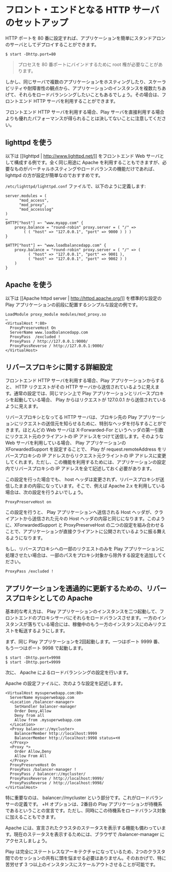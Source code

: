 <!-- translated -->
<!--
# Set-up a front-end HTTP server
-->
# フロント・エンドとなる HTTP サーバのセットアップ

<!--
You can easily deploy your application as a stand-alone server by setting the application HTTP port to 80:
-->
HTTP ポートを 80 番に設定すれば、アプリケーションを簡単にスタンドアロンのサーバとしてデプロイすることができます。


```
$ start -Dhttp.port=80
```

<!--
> Note that you probably need root permissions to bind a process on this port.
-->
> プロセスを 80 番ポートにバインドするために root 権が必要なことがあります。

<!--
But if you plan to host several applications in the same server or load balance several instances of your application for scalability or fault tolerance, you can use a front-end HTTP server.
-->
しかし、同じサーバで複数のアプリケーションをホスティングしたり、スケーラビリティや耐障害性の観点から、アプリケーションのインスタンスを複数たちあげて、それらをロードバランシングしたいこともあるでしょう。その場合は、フロントエンド HTTP サーバを利用することができます。

<!--
Note that using a front-end HTTP server will never give you better performance than using Play server directly.
-->
フロントエンド HTTP サーバを利用する場合、Play サーバを直接利用する場合よりも優れたパフォーマンスが得られることは決してないことに注意してください。

<!--
## Set-up with lighttpd
-->
## lighttpd を使う

<!--
This example shows you how to configure [[lighttpd | http://www.lighttpd.net/]] as a front-end web server. Note that you can do the same with Apache, but if you only need virtual hosting or load balancing, lighttpd is a very good choice and much easier to configure!
-->
以下は [[lighttpd | http://www.lighttpd.net/]] をフロントエンド Web サーバとして構成する例です。全く同じ用途に Apache を利用することもできますが、必要なものがバーチャルホスティングやロードバランスの機能だけであれば、 lighttpd の方が設定が簡単なのでおすすめです。

<!--
The `/etc/lighttpd/lighttpd.conf` file should define things like this:
-->
`/etc/lighttpd/lighttpd.conf` ファイルで、以下のように定義します:

```
server.modules = (
      "mod_access",
      "mod_proxy",
      "mod_accesslog" 
)
…
$HTTP["host"] =~ "www.myapp.com" {
    proxy.balance = "round-robin" proxy.server = ( "/" =>
        ( ( "host" => "127.0.0.1", "port" => 9000 ) ) )
}
 
$HTTP["host"] =~ "www.loadbalancedapp.com" {
    proxy.balance = "round-robin" proxy.server = ( "/" => ( 
          ( "host" => "127.0.0.1", "port" => 9001 ), 
          ( "host" => "127.0.0.1", "port" => 9002 ) ) 
    )
}
```

<!--
## Set-up with Apache
-->
## Apache を使う

<!--
The example below shows a simple set-up with [[Apache httpd server | http://httpd.apache.org/]] running in front of a standard Play configuration.
-->
以下は [[Apache httpd server | http://httpd.apache.org/]] を標準的な設定の Play アプリケーションの前段に配置するシンプルな設定の例です。

```
LoadModule proxy_module modules/mod_proxy.so
…
<VirtualHost *:80>
  ProxyPreserveHost On
  ServerName www.loadbalancedapp.com
  ProxyPass  /excluded !
  ProxyPass / http://127.0.0.1:9000/
  ProxyPassReverse / http://127.0.0.1:9000/
</VirtualHost>
```

<!--
## Advanced proxy settings
-->
## リバースプロキシに関する詳細設定

<!--
When using an HTTP frontal server, request addresses are seen as coming from the HTTP server. In a usual set-up, where you both have the Play app and the proxy running on the same machine, the Play app will see the requests coming from 127.0.0.1.
-->
フロントエンド HTTP サーバを利用する場合、Play アプリケーションからすると、 HTTP リクエストがその HTTP サーバから送信されているように見えます。通常の設定では、同じマシン上で Play アプリケーションとリバースプロキシを起動している場合、 Play からはリクエストが 127.0.0.1 から送信されているように見えます。

<!--
Proxy servers can add a specific header to the request to tell the proxied application where the request came from. Most web servers will add an X-Forwarded-For header with the remote client IP address as first argument. If you enable the forward support in the XForwardedSupport configuration, Play will change the request.remoteAddress from the proxy’s IP to the client’s IP. You have to list the IP addresses of your proxy servers for this to work.
-->
リバースプロキシとなってる HTTP サーバは、プロキシ先の Play アプリケーションにリクエストの送信元を知らせるために、特別なヘッダを付与することができます。ほとんどの Web サーバは X-Forwarded-For というヘッダの第一引数にリクエスト元のクライアントの IP アドレスをつけて送信します。そのような Web サーバを利用している場合、 Play アプリケーションの XForwardedSupport を設定することで、 Play が request.remoteAddress をリバースプロキシの IP アドレスからリクエスト元クライントの IP アドレスに変更してくれます。ただし、この機能を利用するためには、アプリケーションの設定内でリバースプロキシの IP アドレスを全て記述しておく必要があります。

<!--
However, the host header is untouched, it’ll remain issued by the proxy. If you use Apache 2.x, you can add a directive like:
-->
この設定を行った場合でも、 host ヘッダは変更されず、リバースプロキシが送信したままの内容になっています。そこで、例えば Apache 2.x を利用している場合は、次の設定を行うよいでしょう。

```
ProxyPreserveHost on
```

<!--
The host: header will be the original host request header issued by the client. By combining theses two techniques, your app will appear to be directly exposed.
-->
この設定を行うと、 Play アプリケーションへ送信される Host ヘッダが、クライアントから送信された元々の Host ヘッダの内容と同じになります。このように、XForwardedSupport と ProxyPreserveHost の二つの設定を組み合わせることで、アプリケーションが直接クライアントに公開されているように振る舞えるようになります。

<!--
If you don't want this play app to occupy the whole root, add an exclusion directive to the proxy config:
-->
もし、リバースプロキシへの一部のリクエストのみを Play アプリケーションに処理させたい場合は、一部のパスをプロキシ対象から除外する設定を追加してください。

```
ProxyPass /excluded !
```

<!--
## Apache as a front proxy to allow transparent upgrade of your application
-->
## アプリケーションを透過的に更新するための、リバースプロキシとしての Apache

<!--
The basic idea is to run two Play instances of your web application and let the front-end proxy load-balance them. In case one is not available, it will forward all the requests to the available one.
-->
基本的な考え方は、 Play アプリケーションのインスタンスを二つ起動して、フロントエンドのプロキシサーバにそれらをロードバランスさせます。一方のインスタンスが落ちている場合には、稼働中のもう一方のインスタンスにのみリクエストを転送するようにします。

<!--
Let’s start the same Play application two times: one on port 9999 and one on port 9998.
-->
まず、同じ Play アプリケーションを2回起動します。一つはポート 9999 番、もう一つはポート 9998 で起動します。

```
$ start -Dhttp.port=9998
$ start -Dhttp.port=9999
```

<!--
Now, let’s configure our Apache web server to have a load balancer.
-->
次に、 Apache によるロードバランシングの設定を行います。

<!--
In Apache, I have the following configuration:
-->
Apache の設定ファイルに、次のような設定を記述します。

```
<VirtualHost mysuperwebapp.com:80>
  ServerName mysuperwebapp.com
  <Location /balancer-manager>
    SetHandler balancer-manager
    Order Deny,Allow
    Deny from all
    Allow from .mysuperwebapp.com
  </Location>
  <Proxy balancer://mycluster>
    BalancerMember http://localhost:9999
    BalancerMember http://localhost:9998 status=+H
  </Proxy>
  <Proxy *>
    Order Allow,Deny
    Allow From All
  </Proxy>
  ProxyPreserveHost On
  ProxyPass /balancer-manager !
  ProxyPass / balancer://mycluster/
  ProxyPassReverse / http://localhost:9999/
  ProxyPassReverse / http://localhost:9998/
</VirtualHost>
```

<!--
The important part is balancer://mycluster. This declares a load balancer. The +H option means that the second Play application is on stand-by. But you can also instruct it to load-balance.
-->
特に重要なのは、 balancer://mycluster という部分です。これがロードバランサーの定義です。 +H オプションは、2番目の Play アプリケーションが待機系であるということの宣言です。ただし、同時にこの待機系をロードバランス対象に加えることもできます。

<!--
Apache also provides a way to view the status of your cluster. Simply point your browser to /balancer-manager to view the current status of your clusters.
-->
Apache には、宣言されたクラスタのステータスを表示する機能も備わっています。現在のステータスを表示するためには、ブラウザで /balancer-manager にアクセスしましょう。

<!--
Because Play is completely stateless you don’t have to manage sessions between the 2 clusters. You can actually easily scale to more than 2 Play instances.
-->
Play は完全にステートレスなアーキテクチャになっているため、2つのクラスタ間でのセッションの共有に頭を悩ませる必要はありません。そのおかげで、特に苦労せず 3 つ以上のインスタンスにスケールアウトさせることが可能です。
